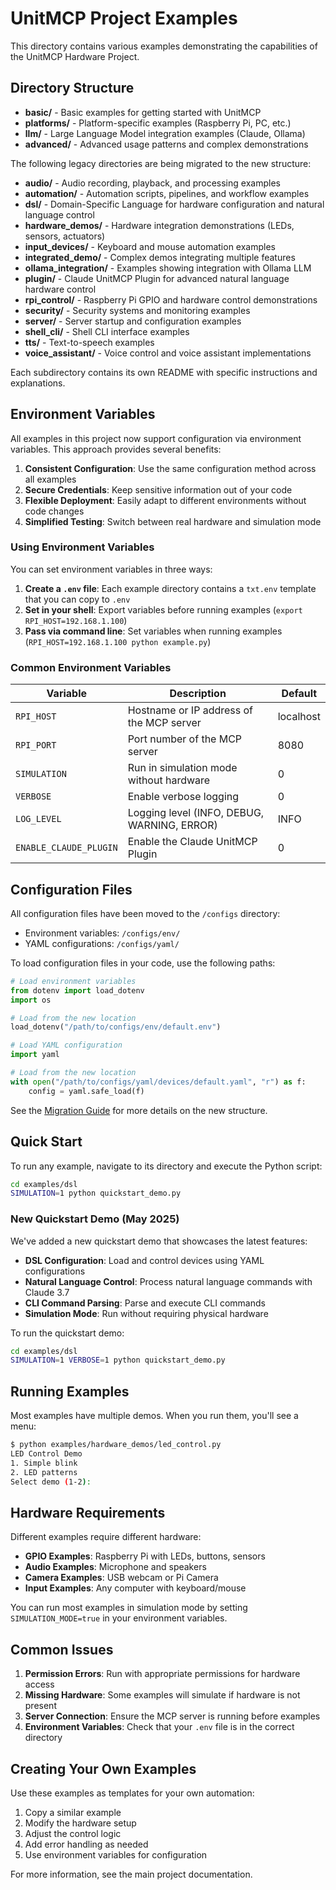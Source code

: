 # UnitMCP Project Examples

This directory contains various examples demonstrating the capabilities of the UnitMCP Hardware Project.

## Directory Structure

- **basic/** - Basic examples for getting started with UnitMCP
- **platforms/** - Platform-specific examples (Raspberry Pi, PC, etc.)
- **llm/** - Large Language Model integration examples (Claude, Ollama)
- **advanced/** - Advanced usage patterns and complex demonstrations

The following legacy directories are being migrated to the new structure:

- **audio/** - Audio recording, playback, and processing examples
- **automation/** - Automation scripts, pipelines, and workflow examples
- **dsl/** - Domain-Specific Language for hardware configuration and natural language control
- **hardware_demos/** - Hardware integration demonstrations (LEDs, sensors, actuators)
- **input_devices/** - Keyboard and mouse automation examples
- **integrated_demo/** - Complex demos integrating multiple features
- **ollama_integration/** - Examples showing integration with Ollama LLM
- **plugin/** - Claude UnitMCP Plugin for advanced natural language hardware control
- **rpi_control/** - Raspberry Pi GPIO and hardware control demonstrations
- **security/** - Security systems and monitoring examples
- **server/** - Server startup and configuration examples
- **shell_cli/** - Shell CLI interface examples
- **tts/** - Text-to-speech examples
- **voice_assistant/** - Voice control and voice assistant implementations

Each subdirectory contains its own README with specific instructions and explanations.

## Environment Variables

All examples in this project now support configuration via environment variables. This approach provides several benefits:

1. **Consistent Configuration**: Use the same configuration method across all examples
2. **Secure Credentials**: Keep sensitive information out of your code
3. **Flexible Deployment**: Easily adapt to different environments without code changes
4. **Simplified Testing**: Switch between real hardware and simulation mode

### Using Environment Variables

You can set environment variables in three ways:

1. **Create a `.env` file**: Each example directory contains a `txt.env` template that you can copy to `.env`
2. **Set in your shell**: Export variables before running examples (`export RPI_HOST=192.168.1.100`)
3. **Pass via command line**: Set variables when running examples (`RPI_HOST=192.168.1.100 python example.py`)

### Common Environment Variables

| Variable | Description | Default |
|----------|-------------|---------|
| `RPI_HOST` | Hostname or IP address of the MCP server | localhost |
| `RPI_PORT` | Port number of the MCP server | 8080 |
| `SIMULATION` | Run in simulation mode without hardware | 0 |
| `VERBOSE` | Enable verbose logging | 0 |
| `LOG_LEVEL` | Logging level (INFO, DEBUG, WARNING, ERROR) | INFO |
| `ENABLE_CLAUDE_PLUGIN` | Enable the Claude UnitMCP Plugin | 0 |

## Configuration Files

All configuration files have been moved to the `/configs` directory:

- Environment variables: `/configs/env/`
- YAML configurations: `/configs/yaml/`

To load configuration files in your code, use the following paths:

```python
# Load environment variables
from dotenv import load_dotenv
import os

# Load from the new location
load_dotenv("/path/to/configs/env/default.env")

# Load YAML configuration
import yaml

# Load from the new location
with open("/path/to/configs/yaml/devices/default.yaml", "r") as f:
    config = yaml.safe_load(f)
```

See the [Migration Guide](/docs/MIGRATION_GUIDE.md) for more details on the new structure.

## Quick Start

To run any example, navigate to its directory and execute the Python script:

```bash
cd examples/dsl
SIMULATION=1 python quickstart_demo.py
```

### New Quickstart Demo (May 2025)

We've added a new quickstart demo that showcases the latest features:

- **DSL Configuration**: Load and control devices using YAML configurations
- **Natural Language Control**: Process natural language commands with Claude 3.7
- **CLI Command Parsing**: Parse and execute CLI commands
- **Simulation Mode**: Run without requiring physical hardware

To run the quickstart demo:

```bash
cd examples/dsl
SIMULATION=1 VERBOSE=1 python quickstart_demo.py
```

## Running Examples

Most examples have multiple demos. When you run them, you'll see a menu:

```bash
$ python examples/hardware_demos/led_control.py
LED Control Demo
1. Simple blink
2. LED patterns
Select demo (1-2): 
```

## Hardware Requirements

Different examples require different hardware:

- **GPIO Examples**: Raspberry Pi with LEDs, buttons, sensors
- **Audio Examples**: Microphone and speakers
- **Camera Examples**: USB webcam or Pi Camera
- **Input Examples**: Any computer with keyboard/mouse

You can run most examples in simulation mode by setting `SIMULATION_MODE=true` in your environment variables.

## Common Issues

1. **Permission Errors**: Run with appropriate permissions for hardware access
2. **Missing Hardware**: Some examples will simulate if hardware is not present
3. **Server Connection**: Ensure the MCP server is running before examples
4. **Environment Variables**: Check that your `.env` file is in the correct directory

## Creating Your Own Examples

Use these examples as templates for your own automation:

1. Copy a similar example
2. Modify the hardware setup
3. Adjust the control logic
4. Add error handling as needed
5. Use environment variables for configuration

For more information, see the main project documentation.
